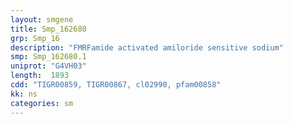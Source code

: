 ```yaml
---
layout: smgene
title: Smp_162680
grp: Smp_16
description: "FMRFamide activated amiloride sensitive sodium"
smp: Smp_162680.1
uniprot: "G4VH03"
length:  1893
cdd: "TIGR00859, TIGR00867, cl02990, pfam00858"
kk: ns
categories: sm
---
```

